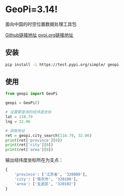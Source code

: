 # GeoPi=3.14!

 面向中国的时空位置数据处理工具包

[Github链接地址](https://github.com/KaffeeCat/geopi)
[pypi.org链接地址](https://test.pypi.org/project/geopi/0.0.1/)

## 安装

```bash
pip install -i https://test.pypi.org/simple/ geopi
```

## 使用

```python
from geopi import GeoPi

geopi = GeoPi()

# 设置要查询的经纬度坐标
lat = 118.79
lng = 32.06

# 获取地址
ret = geopi.city_search(118.79, 32.06)
print(ret['province'][0])
print(ret['city'][0])
print(ret['area'][0])
```

输出经纬度坐标所在为支点：

```python
{
    'province': ['江苏省', '320000'], 
    'city': ['南京市', '320100'], 
    'area': ['玄武区', '320102']
}
```